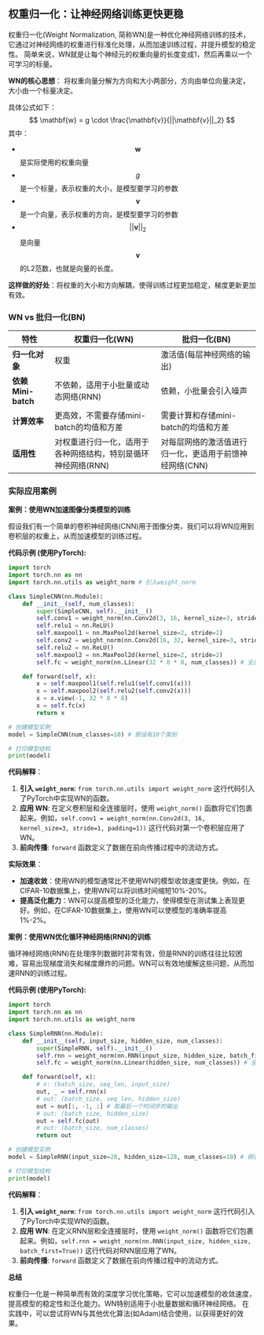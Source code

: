 ## 权重归一化：让神经网络训练更快更稳

权重归一化(Weight Normalization, 简称WN)是一种优化神经网络训练的技术，它通过对神经网络的权重进行标准化处理，从而加速训练过程，并提升模型的稳定性。 简单来说，WN就是让每个神经元的权重向量的长度变成1，然后再乘以一个可学习的标量。

**WN的核心思想**： 将权重向量分解为方向和大小两部分，方向由单位向量决定，大小由一个标量决定。

具体公式如下：
$$
\mathbf{w} = g \cdot \frac{\mathbf{v}}{||\mathbf{v}||_2}
$$
其中：
*   $$\mathbf{w}$$ 是实际使用的权重向量
*   $$g$$ 是一个标量，表示权重的大小，是模型要学习的参数
*   $$\mathbf{v}$$ 是一个向量，表示权重的方向，是模型要学习的参数
*   $$||\mathbf{v}||_2$$ 是向量 $$\mathbf{v}$$ 的L2范数，也就是向量的长度。

**这样做的好处**：将权重的大小和方向解耦，使得训练过程更加稳定，梯度更新更加有效。

### WN vs 批归一化(BN)

| 特性         | 权重归一化(WN)                                      | 批归一化(BN)                                                        |
| ----------- | --------------------------------------------- | ------------------------------------------------------------------- |
| **归一化对象**   | 权重                                              | 激活值(每层神经网络的输出)                                                  |
| **依赖Mini-batch** | 不依赖，适用于小批量或动态网络(RNN)                           | 依赖，小批量会引入噪声                                                        |
| **计算效率**     | 更高效，不需要存储mini-batch的均值和方差                       | 需要计算和存储mini-batch的均值和方差                                            |
| **适用性**     | 对权重进行归一化，适用于各种网络结构，特别是循环神经网络(RNN)    | 对每层网络的激活值进行归一化，更适用于前馈神经网络(CNN)                          |

### 实际应用案例

**案例：使用WN加速图像分类模型的训练**

假设我们有一个简单的卷积神经网络(CNN)用于图像分类，我们可以将WN应用到卷积层的权重上，从而加速模型的训练过程。

**代码示例 (使用PyTorch):**

```python
import torch
import torch.nn as nn
import torch.nn.utils as weight_norm # 引入weight_norm

class SimpleCNN(nn.Module):
    def __init__(self, num_classes):
        super(SimpleCNN, self).__init__()
        self.conv1 = weight_norm(nn.Conv2d(3, 16, kernel_size=3, stride=1, padding=1)) # 第一层卷积，使用WN
        self.relu1 = nn.ReLU()
        self.maxpool1 = nn.MaxPool2d(kernel_size=2, stride=2)
        self.conv2 = weight_norm(nn.Conv2d(16, 32, kernel_size=3, stride=1, padding=1)) # 第二层卷积，使用WN
        self.relu2 = nn.ReLU()
        self.maxpool2 = nn.MaxPool2d(kernel_size=2, stride=2)
        self.fc = weight_norm(nn.Linear(32 * 8 * 8, num_classes)) # 全连接层，使用WN

    def forward(self, x):
        x = self.maxpool1(self.relu1(self.conv1(x)))
        x = self.maxpool2(self.relu2(self.conv2(x)))
        x = x.view(-1, 32 * 8 * 8)
        x = self.fc(x)
        return x

# 创建模型实例
model = SimpleCNN(num_classes=10) # 假设有10个类别

# 打印模型结构
print(model)
```

**代码解释**：

1.  **引入 `weight_norm`**:  `from torch.nn.utils import weight_norm`  这行代码引入了PyTorch中实现WN的函数。
2.  **应用 WN**: 在定义卷积层和全连接层时，使用 `weight_norm()` 函数将它们包裹起来。例如，`self.conv1 = weight_norm(nn.Conv2d(3, 16, kernel_size=3, stride=1, padding=1))`  这行代码对第一个卷积层应用了WN。
3.  **前向传播**:  `forward` 函数定义了数据在前向传播过程中的流动方式。

**实际效果**：

*   **加速收敛**：使用WN的模型通常比不使用WN的模型收敛速度更快。例如，在CIFAR-10数据集上，使用WN可以将训练时间缩短10%-20%。
*   **提高泛化能力**：WN可以提高模型的泛化能力，使得模型在测试集上表现更好。例如，在CIFAR-10数据集上，使用WN可以使模型的准确率提高1%-2%。

**案例：使用WN优化循环神经网络(RNN)的训练**

循环神经网络(RNN)在处理序列数据时非常有效，但是RNN的训练往往比较困难，容易出现梯度消失和梯度爆炸的问题。WN可以有效地缓解这些问题，从而加速RNN的训练过程。

**代码示例 (使用PyTorch):**

```python
import torch
import torch.nn as nn
import torch.nn.utils as weight_norm

class SimpleRNN(nn.Module):
    def __init__(self, input_size, hidden_size, num_classes):
        super(SimpleRNN, self).__init__()
        self.rnn = weight_norm(nn.RNN(input_size, hidden_size, batch_first=True)) # RNN层，使用WN
        self.fc = weight_norm(nn.Linear(hidden_size, num_classes)) # 全连接层，使用WN

    def forward(self, x):
        # x: (batch_size, seq_len, input_size)
        out, _ = self.rnn(x)
        # out: (batch_size, seq_len, hidden_size)
        out = out[:, -1, :] # 取最后一个时间步的输出
        # out: (batch_size, hidden_size)
        out = self.fc(out)
        # out: (batch_size, num_classes)
        return out

# 创建模型实例
model = SimpleRNN(input_size=28, hidden_size=128, num_classes=10) # 假设输入维度是28，隐藏层维度是128，类别数是10

# 打印模型结构
print(model)
```

**代码解释**：

1.  **引入 `weight_norm`**:  `from torch.nn.utils import weight_norm`  这行代码引入了PyTorch中实现WN的函数。
2.  **应用 WN**: 在定义RNN层和全连接层时，使用 `weight_norm()` 函数将它们包裹起来。例如，`self.rnn = weight_norm(nn.RNN(input_size, hidden_size, batch_first=True))`  这行代码对RNN层应用了WN。
3.  **前向传播**:  `forward` 函数定义了数据在前向传播过程中的流动方式。

**总结**

权重归一化是一种简单而有效的深度学习优化策略，它可以加速模型的收敛速度，提高模型的稳定性和泛化能力。WN特别适用于小批量数据和循环神经网络。 在实践中，可以尝试将WN与其他优化算法(如Adam)结合使用，以获得更好的效果。
